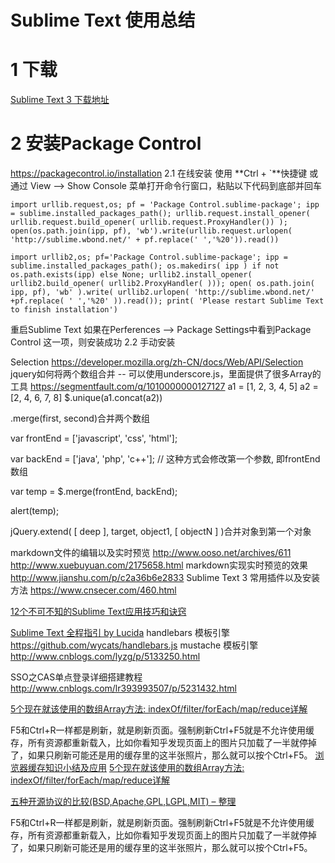 Sublime Text 使用总结
===============
# 1 下载
[Sublime Text 3 下载地址](http://www.sublimetext.com/3 "Sublime Text 3 下载地址")

# 2 安装Package Control
https://packagecontrol.io/installation
2.1 在线安装
使用 **Ctrl + `**快捷键 或通过 View --> Show Console 菜单打开命令行窗口，粘贴以下代码到底部并回车
```Sublime Text 3
import urllib.request,os; pf = 'Package Control.sublime-package'; ipp = sublime.installed_packages_path(); urllib.request.install_opener( urllib.request.build_opener( urllib.request.ProxyHandler()) ); open(os.path.join(ipp, pf), 'wb').write(urllib.request.urlopen( 'http://sublime.wbond.net/' + pf.replace(' ','%20')).read())
```

```Sublime Text 2
import urllib2,os; pf='Package Control.sublime-package'; ipp = sublime.installed_packages_path(); os.makedirs( ipp ) if not os.path.exists(ipp) else None; urllib2.install_opener( urllib2.build_opener( urllib2.ProxyHandler( ))); open( os.path.join( ipp, pf), 'wb' ).write( urllib2.urlopen( 'http://sublime.wbond.net/' +pf.replace( ' ','%20' )).read()); print( 'Please restart Sublime Text to finish installation')
```
重启Sublime Text
如果在Perferences --> Package Settings中看到Package Control 这一项，则安装成功
2.2 手动安装

Selection
https://developer.mozilla.org/zh-CN/docs/Web/API/Selection
jquery如何将两个数组合并 -- 可以使用underscore.js，里面提供了很多Array的工具
https://segmentfault.com/q/1010000000127127
a1 = [1, 2, 3, 4, 5]
a2 = [2, 4, 6, 7, 8]
$.unique(a1.concat(a2))

.merge(first, second)合并两个数组

 var frontEnd = ['javascript', 'css', 'html'];

 var backEnd = ['java', 'php', 'c++'];        // 这种方式会修改第一个参数, 即frontEnd数组       

 var temp = $.merge(frontEnd, backEnd);

 alert(temp);

 jQuery.extend( [ deep ], target, object1, [ objectN ] )合并对象到第一个对象    

 markdown文件的编辑以及实时预览
 http://www.ooso.net/archives/611
 http://www.xuebuyuan.com/2175658.html
 markdown实现实时预览的效果
 http://www.jianshu.com/p/c2a36b6e2833
Sublime Text 3 常用插件以及安装方法
 https://www.cnsecer.com/460.html


 [12个不可不知的Sublime Text应用技巧和诀窍](https://segmentfault.com/a/1190000000505218)

 [Sublime Text 全程指引 by Lucida](http://www.cnblogs.com/figure9/p/sublime-text-complete-guide.html)
handlebars 模板引擎
 https://github.com/wycats/handlebars.js
 mustache 模板引擎
 http://www.cnblogs.com/lyzg/p/5133250.html

 SSO之CAS单点登录详细搭建教程
 http://www.cnblogs.com/lr393993507/p/5231432.html

[5个现在就该使用的数组Array方法: indexOf/filter/forEach/map/reduce详解](http://ourjs.com/detail/54a9f2ba5695544119000005)

F5和Ctrl+R一样都是刷新，就是刷新页面。强制刷新Ctrl+F5就是不允许使用缓存，所有资源都重新载入，比如你看知乎发现页面上的图片只加载了一半就停掉了，如果只刷新可能还是用的缓存里的这半张照片，那么就可以按个Ctrl+F5。 
[浏览器缓存知识小结及应用](http://www.cnblogs.com/lyzg/p/5125934.html)
[5个现在就该使用的数组Array方法: indexOf/filter/forEach/map/reduce详解](http://ourjs.com/detail/54a9f2ba5695544119000005)

[五种开源协议的比较(BSD,Apache,GPL,LGPL,MIT) – 整理](http://www.awflasher.com/blog/archives/939)

F5和Ctrl+R一样都是刷新，就是刷新页面。强制刷新Ctrl+F5就是不允许使用缓存，所有资源都重新载入，比如你看知乎发现页面上的图片只加载了一半就停掉了，如果只刷新可能还是用的缓存里的这半张照片，那么就可以按个Ctrl+F5。 